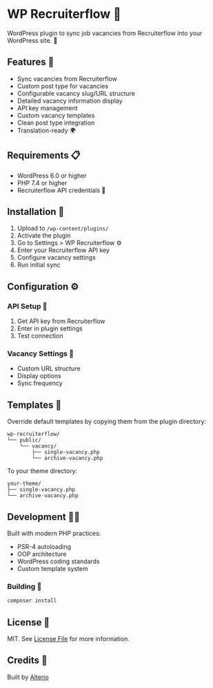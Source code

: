 # WP Recruiterflow 💼

WordPress plugin to sync job vacancies from Recruiterflow into your WordPress site. 🔄

## Features 🌟

- Sync vacancies from Recruiterflow
- Custom post type for vacancies
- Configurable vacancy slug/URL structure
- Detailed vacancy information display
- API key management
- Custom vacancy templates
- Clean post type integration
- Translation-ready 🌍

## Requirements 📋

- WordPress 6.0 or higher
- PHP 7.4 or higher
- Recruiterflow API credentials 🔑

## Installation 🚀

1. Upload to `/wp-content/plugins/`
2. Activate the plugin
3. Go to Settings > WP Recruiterflow ⚙️
4. Enter your Recruiterflow API key
5. Configure vacancy settings
6. Run initial sync

## Configuration ⚙️

### API Setup 🔌

1. Get API key from Recruiterflow
2. Enter in plugin settings
3. Test connection

### Vacancy Settings 📝

- Custom URL structure
- Display options
- Sync frequency

## Templates 🎨

Override default templates by copying them from the plugin directory:

```
wp-recruiterflow/
└── public/
    └── vacancy/
        ├── single-vacancy.php
        └── archive-vacancy.php
```

To your theme directory:

```
your-theme/
├── single-vacancy.php
└── archive-vacancy.php
```

## Development 👨‍💻

Built with modern PHP practices:

- PSR-4 autoloading
- OOP architecture
- WordPress coding standards
- Custom template system

### Building 🔧

```bash
composer install
```

## License 📄

MIT. See [License File](LICENSE.md) for more information.

## Credits 👏

Built by [Alterio](https://alterio.nl)
